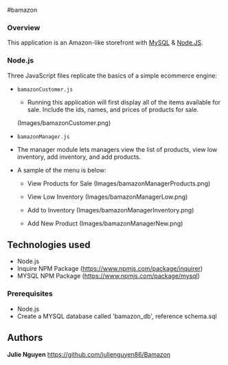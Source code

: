 #bamazon

### Overview
This application is an Amazon-like storefront with [MySQL](https://www.npmjs.com/package/mysql) & [Node.JS](https://www.npmjs.com/).


### Node.js
Three JavaScript files replicate the basics of a simple ecommerce engine:

- `bamazonCustomer.js`
  -  Running this application will first display all of the items available for sale. Include the ids, names, and prices of products for sale.

  (Images/bamazonCustomer.png)

- `bamazonManager.js` 
 - The manager module lets managers view the list of products, view low inventory, add inventory, and add products.
  - A sample of the menu is below:
    * View Products for Sale 
	(Images/bamazonManagerProducts.png)

    * View Low Inventory
    (Images/bamazonManagerLow.png)

    * Add to Inventory
    (Images/bamazonManagerInventory.png)

    * Add New Product
	(Images/bamazonManagerNew.png)

## Technologies used
- Node.js
- Inquire NPM Package (https://www.npmjs.com/package/inquirer)
- MYSQL NPM Package (https://www.npmjs.com/package/mysql)

### Prerequisites

- Node.js 
- Create a MYSQL database called 'bamazon_db', reference schema.sql



## Authors
**Julie Nguyen** https://github.com/julienguyen86/Bamazon
	
